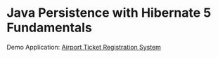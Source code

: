 # Java Persistence with Hibernate 5 Fundamentals
Demo Application: [Airport Ticket Registration System](https://github.com/MahmoudAbdelazim/Pluralsight-Java-Spring-Track/tree/main/2-%20Java%20Fundamentals/Java%20Persistence%20with%20Hibernate%205%20Fundamentals/Airport%20Ticket%20Registration)